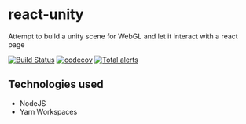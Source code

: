 # react-unity
Attempt to build a unity scene for WebGL and let it interact with a react page

[![Build Status](https://travis-ci.com/webbertakken/react-unity.svg?branch=master)](https://travis-ci.com/webbertakken/react-unity)
[![codecov](https://codecov.io/gh/webbertakken/react-unity/branch/master/graph/badge.svg)](https://codecov.io/gh/webbertakken/react-unity)
[![Total alerts](https://img.shields.io/lgtm/alerts/g/webbertakken/react-unity.svg?logo=lgtm&logoWidth=18)](https://lgtm.com/projects/g/webbertakken/react-unity/alerts/)

## Technologies used

- NodeJS
- Yarn Workspaces
    
